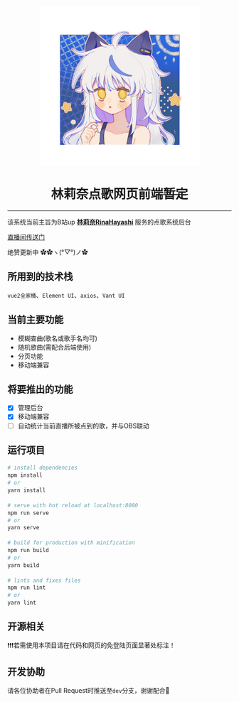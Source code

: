 <div align="center">
<img src="https://raw.githubusercontent.com/ArvinJr/TyporaPictureDatabase/main/rina%E5%A4%B4%E5%83%8F.jpg" alt="大莉头像" width=360 height=360 />

# 林莉奈点歌网页前端~~暂定~~

</div>

---

该系统当前主旨为B站up [**林莉奈RinaHayashi**](https://space.bilibili.com/1243266187) 服务的点歌系统后台

[直播间传送门](https://live.bilibili.com/22742508?spm_id_from=333.999.0.0)

绝赞更新中 ✿✿ヽ(°▽°)ノ✿

## 所用到的技术栈

`vue2全家桶`、`Element UI`、`axios`、`Vant UI`

## 当前主要功能

- 模糊查曲(歌名或歌手名均可)
- 随机歌曲(需配合后端使用)
- 分页功能
- 移动端兼容

## 将要推出的功能

- [x] 管理后台
- [x] 移动端兼容
- [ ] 自动统计当前直播所被点到的歌，并与OBS联动

## 运行项目

```bash
# install dependencies
npm install
# or
yarn install

# serve with hot reload at localhost:8080
npm run serve
# or
yarn serve

# build for production with minification
npm run build
# or
yarn build

# lints and fixes files
npm run lint
# or
yarn lint
```

## 开源相关

❗️❗️❗️若需使用本项目请在代码和网页的免登陆页面显著处标注！

## 开发协助

请各位协助者在Pull Request时推送至`dev`分支，谢谢配合🙏